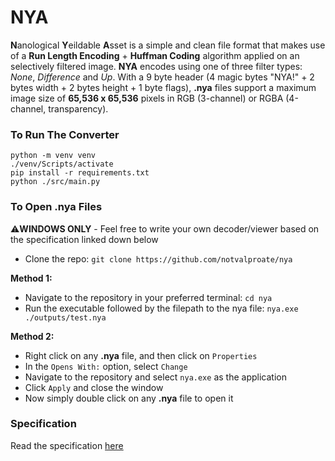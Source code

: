 # NYA

**N**anological **Y**eildable **A**sset is a simple and clean file format that makes use of a **Run Length Encoding** + **Huffman Coding** algorithm applied on an selectively filtered image. **NYA** encodes using one of three filter types: *None*, *Difference* and *Up*. With a 9 byte header (4 magic bytes "NYA!" + 2 bytes width + 2 bytes height + 1 byte flags), **.nya** files support a maximum image size of **65,536 x 65,536** pixels in RGB (3-channel) or RGBA (4-channel, transparency).

### To Run The Converter
```
python -m venv venv
./venv/Scripts/activate
pip install -r requirements.txt
python ./src/main.py
```
### To Open .nya Files
⚠️**WINDOWS ONLY** - Feel free to write your own decoder/viewer based on the specification linked down below <br>
- Clone the repo: `git clone https://github.com/notvalproate/nya`

**Method 1:**
- Navigate to the repository in your preferred terminal: `cd nya`
- Run the executable followed by the filepath to the nya file: `nya.exe ./outputs/test.nya`

**Method 2:**
- Right click on any **.nya** file, and then click on `Properties`
- In the `Opens With:` option, select `Change`
- Navigate to the repository and select `nya.exe` as the application
- Click `Apply` and close the window
- Now simply double click on any **.nya** file to open it

### Specification
Read the specification [here](https://github.com/user-attachments/files/17126200/NYA.IMAGE.FORMAT.SPECIFICATION.pdf)
